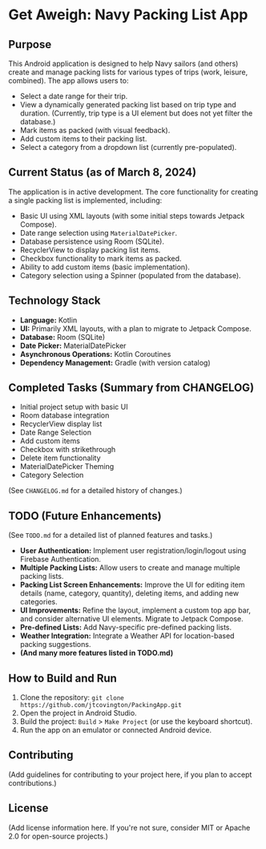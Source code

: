 # Get Aweigh: Navy Packing List App

## Purpose

This Android application is designed to help Navy sailors (and others) create and manage packing lists for various types of trips (work, leisure, combined). The app allows users to:

*   Select a date range for their trip.
*   View a dynamically generated packing list based on trip type and duration. (Currently, trip type is a UI element but does not yet filter the database.)
*   Mark items as packed (with visual feedback).
*   Add custom items to their packing list.
*   Select a category from a dropdown list (currently pre-populated).

## Current Status (as of March 8, 2024)

The application is in active development. The core functionality for creating a single packing list is implemented, including:

*   Basic UI using XML layouts (with some initial steps towards Jetpack Compose).
*   Date range selection using `MaterialDatePicker`.
*   Database persistence using Room (SQLite).
*   RecyclerView to display packing list items.
*   Checkbox functionality to mark items as packed.
*   Ability to add custom items (basic implementation).
*   Category selection using a Spinner (populated from the database).

## Technology Stack

*   **Language:** Kotlin
*   **UI:** Primarily XML layouts, with a plan to migrate to Jetpack Compose.
*   **Database:** Room (SQLite)
*   **Date Picker:** MaterialDatePicker
*   **Asynchronous Operations:** Kotlin Coroutines
*   **Dependency Management:** Gradle (with version catalog)

## Completed Tasks (Summary from CHANGELOG)
- Initial project setup with basic UI
- Room database integration
- RecyclerView display list
- Date Range Selection
- Add custom items
- Checkbox with strikethrough
- Delete item functionality
- MaterialDatePicker Theming
- Category Selection

(See `CHANGELOG.md` for a detailed history of changes.)

## TODO (Future Enhancements)

(See `TODO.md` for a detailed list of planned features and tasks.)

*   **User Authentication:** Implement user registration/login/logout using Firebase Authentication.
*   **Multiple Packing Lists:** Allow users to create and manage multiple packing lists.
*   **Packing List Screen Enhancements:** Improve the UI for editing item details (name, category, quantity), deleting items, and adding new categories.
*   **UI Improvements:** Refine the layout, implement a custom top app bar, and consider alternative UI elements.  Migrate to Jetpack Compose.
*   **Pre-defined Lists:**  Add Navy-specific pre-defined packing lists.
*   **Weather Integration:** Integrate a Weather API for location-based packing suggestions.
*   **(And many more features listed in TODO.md)**

## How to Build and Run

1.  Clone the repository: `git clone https://github.com/jtcovington/PackingApp.git`
2.  Open the project in Android Studio.
3.  Build the project: `Build` > `Make Project` (or use the keyboard shortcut).
4.  Run the app on an emulator or connected Android device.

## Contributing

(Add guidelines for contributing to your project here, if you plan to accept contributions.)

## License

(Add license information here.  If you're not sure, consider MIT or Apache 2.0 for open-source projects.)

